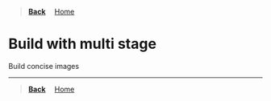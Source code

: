 >**[Back](../README.md)**
&emsp;[Home](/README.md)

# Build with multi stage

Build concise images

---
>**[Back](../README.md)**
&emsp;[Home](/README.md)
